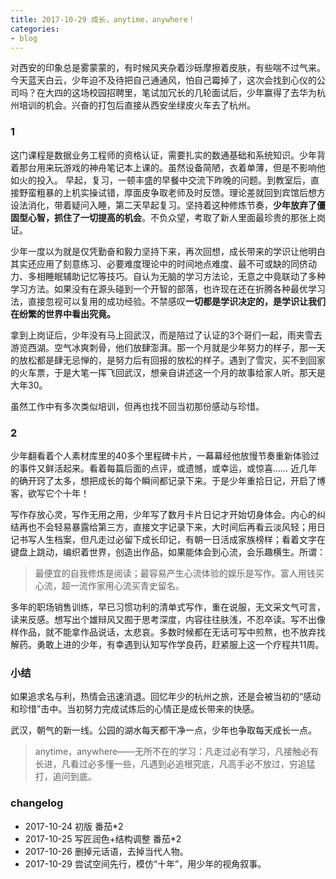 ```yaml
---
title: 2017-10-29 成长，anytime，anywhere！
categories: 
- blog
---
```


对西安的印象总是雾蒙蒙的，有时候风夹杂着沙砾摩擦着皮肤，有些喘不过气来。今天蓝天白云，少年迫不及待把自己通通风，怕自己霉掉了，这次会找到心仪的公司吗？在大四的这场校园招聘里，笔试加冗长的几轮面试后，少年赢得了去华为杭州培训的机会。兴奋的打包后直接从西安坐绿皮火车去了杭州。

### 1

这门课程是数据业务工程师的资格认证，需要扎实的数通基础和系统知识。少年背着那台用来玩游戏的神舟笔记本上课的。虽然设备简陋，衣着单薄，但是不影响他如火的投入。
早起，复习，一顿丰盛的早餐中交流下昨晚的问题。到教室后，直接野蛮粗暴的上机实操试错，厚面皮争取老师及时反馈。理论差就回到宾馆后想方设法消化，带着疑问入睡，第二天早起复习。坚持着这种修炼节奏，**少年放弃了僵固型心智，抓住了一切提高的机会**。不负众望，考取了新人里面最珍贵的那张上岗证。

少年一度以为就是仅凭勤奋和毅力坚持下来，再次回想，成长带来的学识让他明白其实还应用了刻意练习、必要难度理论中的时间地点难度、最不可或缺的同侪动力、多相睡眠辅助记忆等技巧。自认为无脑的学习方法论，无意之中竟联动了多种学习方法。如果没有在源头碰到一个开智的部落，也许现在还在折腾各种最优学习法，直接忽视可以复用的成功经验。不禁感叹**一切都是学识决定的，是学识让我们在纷繁的世界中看出究竟。**

拿到上岗证后，少年没有马上回武汉，而是陪过了认证的3个哥们一起，雨夹雪去游览西湖。空气冰爽刺骨，他们放肆澎湃。那一个月就是少年努力的样子，那一天的放松都是肆无忌惮的，是努力后有回报的放松的样子。遇到了雪灾，买不到回家的火车票，于是大笔一挥飞回武汉，想亲自讲述这一个月的故事给家人听。那天是大年30。

虽然工作中有多次类似培训，但再也找不回当初那份感动与珍惜。

### 2

少年翻看着个人素材库里的40多个里程碑卡片，一幕幕经他放慢节奏重新体验过的事件又鲜活起来。看着每篇后面的点评，或遗憾，或幸运，或惊喜……
近几年的确开窍了太多，想把成长的每个瞬间都记录下来。于是少年重拾日记，开启了博客，欲写它个十年！

写作存放心灵，写作无用之用，少年写了数月卡片日记才开始切身体会。内心的纠结再也不会轻易暴露给第三方，直接文字记录下来，大时间后再看云淡风轻；用日记书写人生档案，但凡走过必留下成长印记，有朝一日活成家族榜样；看着文字在键盘上跳动，编织着世界，创造出作品，如果能体会到心流，会乐趣横生。所谓：
> 最便宜的自我修炼是阅读；最容易产生心流体验的娱乐是写作。富人用钱买心流，超一流作家用心流买青史留名。

多年的职场销售训练，早已习惯功利的清单式写作，重在说服，无文采文气可言，读来反感。想写出个雄辩风又囿于思考深度，内容往往肤浅，不忍卒读。写不出像样作品，就不能拿作品说话，太悲哀。多数时候都在无话可写中煎熬，也不放弃找解药。勇敢上进的少年，有幸遇到认知写作学良药，赶紧服上这一个疗程共11周。

### 小结

如果追求名与利，热情会迅速消退。回忆年少的杭州之旅，还是会被当初的“感动和珍惜”击中。当初努力完成试炼后的心情正是成长带来的快感。

武汉，朝气的新一线。公园的湖水每天都干净一点，少年也争取每天成长一点。
> anytime，anywhere——无所不在的学习：凡走过必有学习，凡接触必有长进，凡看过必多懂一些，凡遇到必追根究底，凡高手必不放过，穷追猛打，追问到底。

### changelog

- 2017-10-24 初版 番茄*2
- 2017-10-25 写匠润色+结构调整 番茄*2
- 2017-10-26 删掉元话语，去掉当代人物。
- 2017-10-29 尝试空间先行，模仿“十年”，用少年的视角叙事。


